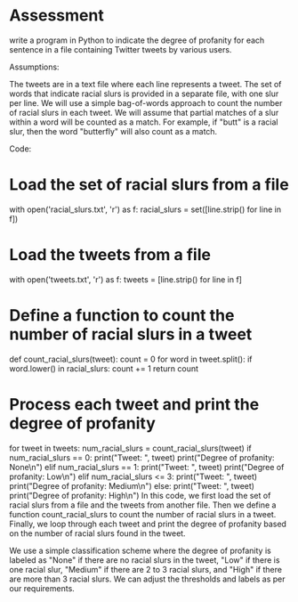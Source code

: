 # Assessment
write a program in Python to indicate the degree of profanity for each sentence in a file containing Twitter tweets by various users.

Assumptions:

The tweets are in a text file where each line represents a tweet.
The set of words that indicate racial slurs is provided in a separate file, with one slur per line.
We will use a simple bag-of-words approach to count the number of racial slurs in each tweet.
We will assume that partial matches of a slur within a word will be counted as a match. For example, if "butt" is a racial slur, then the word "butterfly" will also count as a match.

Code:
# Load the set of racial slurs from a file
with open('racial_slurs.txt', 'r') as f:
    racial_slurs = set([line.strip() for line in f])

# Load the tweets from a file
with open('tweets.txt', 'r') as f:
    tweets = [line.strip() for line in f]

# Define a function to count the number of racial slurs in a tweet
def count_racial_slurs(tweet):
    count = 0
    for word in tweet.split():
        if word.lower() in racial_slurs:
            count += 1
    return count

# Process each tweet and print the degree of profanity
for tweet in tweets:
    num_racial_slurs = count_racial_slurs(tweet)
    if num_racial_slurs == 0:
        print("Tweet: ", tweet)
        print("Degree of profanity: None\n")
    elif num_racial_slurs == 1:
        print("Tweet: ", tweet)
        print("Degree of profanity: Low\n")
    elif num_racial_slurs <= 3:
        print("Tweet: ", tweet)
        print("Degree of profanity: Medium\n")
    else:
        print("Tweet: ", tweet)
        print("Degree of profanity: High\n")
In this code, we first load the set of racial slurs from a file and the tweets from another file. Then we define a function count_racial_slurs to count the number of racial slurs in a tweet. Finally, we loop through each tweet and print the degree of profanity based on the number of racial slurs found in the tweet.

We use a simple classification scheme where the degree of profanity is labeled as "None" if there are no racial slurs in the tweet, "Low" if there is one racial slur, "Medium" if there are 2 to 3 racial slurs, and "High" if there are more than 3 racial slurs. We can adjust the thresholds and labels as per our requirements.
